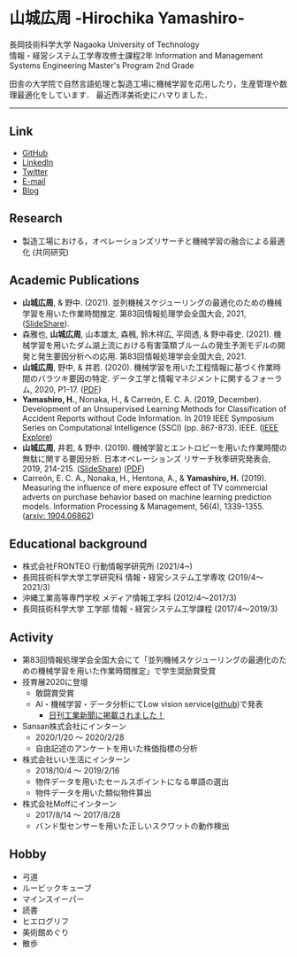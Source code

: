 # 山城広周 -Hirochika Yamashiro-   
長岡技術科学大学 Nagaoka University of Technology    
情報・経営システム工学専攻修士課程2年 Information and Management Systems Engineering Master's Program 2nd Grade  
    
田舎の大学院で自然言語処理と製造工場に機械学習を応用したり，生産管理や数理最適化をしています．
最近西洋美術史にハマりました．

---

## Link
- <a href="https://github.com/corechika">GitHub</a>
- <a href="https://www.linkedin.com/in/chika-yamashiro/">LinkedIn</a>
- <a href="https://twitter.com/akitelok">Twitter</a>
- <a href="rconctmi121341@gmail.com">E-mail</a>
- <a href="https://koletika.hatenablog.com">Blog</a>

## Research
- 製造工場における，オペレーションズリサーチと機械学習の融合による最適化 (共同研究)


## Academic Publications
- **山城広周**, & 野中. (2021). 並列機械スケジューリングの最適化のための機械学習を用いた作業時間推定. 第83回情報処理学会全国大会, 2021, (<a href="https://www.slideshare.net/HirochikaYamashiro/83-244716093">SlideShare</a>).
- 森雅也, **山城広周**, 山本雄太, 森楓, 鈴木祥広, 平岡透, & 野中尋史. (2021). 機械学習を用いたダム湖上流における有害藻類ブルームの発生予測モデルの開発と発生要因分析への応用. 第83回情報処理学会全国大会, 2021.
- **山城広周**, 野中, & 井若. (2020). 機械学習を用いた工程情報に基づく作業時間のバラツキ要因の特定. データ工学と情報マネジメントに関するフォーラム, 2020, P1-17. (<a href="https://proceedings-of-deim.github.io/DEIM2020/papers/P1-17.pdf">PDF</a>)
- **Yamashiro, H.**, Nonaka, H., & Carreón, E. C. A. (2019, December). Development of an Unsupervised Learning Methods for Classification of Accident Reports without Code Information. In 2019 IEEE Symposium Series on Computational Intelligence (SSCI) (pp. 867-873). IEEE. (<a href="https://ieeexplore.ieee.org/abstract/document/9002985">IEEE Explore</a>)
- **山城広周**, 井若, & 野中. (2019). 機械学習とエントロピーを用いた作業時間の無駄に関する要因分析. 日本オペレーションズ リサーチ秋季研究発表会, 2019, 214-215. (<a href="https://www.slideshare.net/HirochikaYamashiro/ss-172570545">SlideShare</a>) (<a href="http://www.orsj.or.jp/~nc2019f/wp-content/uploads/2019/08/2019f-2-D-6.pdf">PDF</a>)
- Carreón, E. C. A., Nonaka, H., Hentona, A., & **Yamashiro, H.** (2019). Measuring the influence of mere exposure effect of TV commercial adverts on purchase behavior based on machine learning prediction models. Information Processing & Management, 56(4), 1339-1355. (<a href="https://arxiv.org/abs/1904.06862">arxiv: 1904.06862</a>)

## Educational background
- 株式会社FRONTEO 行動情報学研究所 (2021/4~)
- 長岡技術科学大学工学研究科  情報・経営システム工学専攻 (2019/4〜2021/3)
- 沖縄工業高等専門学校 メディア情報工学科 (2012/4〜2017/3)
- 長岡技術科学大学 工学部 情報・経営システム工学課程 (2017/4〜2019/3)

## Activity
- 第83回情報処理学会全国大会にて「並列機械スケジューリングの最適化のための機械学習を用いた作業時間推定」で学生奨励賞受賞
- 技育展2020に登壇
    - 敢闘賞受賞
    - AI・機械学習・データ分析にてLow vision service(<a href="https://github.com/fish-and-skiing-life/Low_vision_support">github</a>)で発表
        - <a href="https://www.nikkan.co.jp/articles/view/00575775">日刊工業新聞に掲載されました！</a>
- Sansan株式会社にインターン
    - 2020/1/20 〜 2020/2/28
    - 自由記述のアンケートを用いた株価指標の分析
- 株式会社いい生活にインターン
    - 2018/10/4 〜 2019/2/16
    - 物件データを用いたセールスポイントになる単語の選出
    - 物件データを用いた類似物件算出
- 株式会社Moffにインターン
    - 2017/8/14 〜 2017/8/28
    - バンド型センサーを用いた正しいスクワットの動作検出

## Hobby
- 弓道
- ルービックキューブ
- マインスイーパー
- 読書
- ヒエログリフ
- 美術館めぐり
- 散歩
